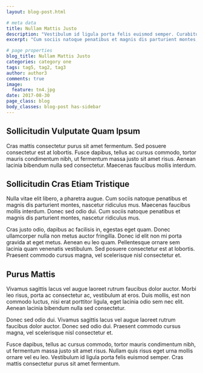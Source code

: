 ```yaml
---
layout: blog-post.html

# meta data
title: Nullam Mattis Justo
description: "Vestibulum id ligula porta felis euismod semper. Curabitur blandit tempus porttitor."
excerpt: "Cum sociis natoque penatibus et magnis dis parturient montes, nascetur ridiculus mus. Vivamus sagittis lacus vel augue laoreet rutrum faucibus dolor auctor. Lorem ipsum dolor sit amet, consectetur adipiscing elit. Fusce dapibus, tellus ac cursus commodo, tortor mauris condimentum nibh, ut fermentum massa justo sit amet risus. Nullam id dolor id nibh ultricies vehicula ut id elit."

# page properties
blog_title: Nullam Mattis Justo
categories: category one
tags: tag5, tag2, tag3
author: author3
comments: true
image:
  feature: tn4.jpg
date: 2017-08-30
page_class: blog
body_classes: blog-post has-sidebar
---
```


## Sollicitudin Vulputate Quam Ipsum
Cras mattis consectetur purus sit amet fermentum. Sed posuere consectetur est at lobortis. Fusce dapibus, tellus ac cursus commodo, tortor mauris condimentum nibh, ut fermentum massa justo sit amet risus. Aenean lacinia bibendum nulla sed consectetur. Maecenas faucibus mollis interdum.

## Sollicitudin Cras Etiam Tristique
Nulla vitae elit libero, a pharetra augue. Cum sociis natoque penatibus et magnis dis parturient montes, nascetur ridiculus mus. Maecenas faucibus mollis interdum. Donec sed odio dui. Cum sociis natoque penatibus et magnis dis parturient montes, nascetur ridiculus mus.

Cras justo odio, dapibus ac facilisis in, egestas eget quam. Donec ullamcorper nulla non metus auctor fringilla. Donec id elit non mi porta gravida at eget metus. Aenean eu leo quam. Pellentesque ornare sem lacinia quam venenatis vestibulum. Sed posuere consectetur est at lobortis. Praesent commodo cursus magna, vel scelerisque nisl consectetur et.

## Purus Mattis
Vivamus sagittis lacus vel augue laoreet rutrum faucibus dolor auctor. Morbi leo risus, porta ac consectetur ac, vestibulum at eros. Duis mollis, est non commodo luctus, nisi erat porttitor ligula, eget lacinia odio sem nec elit. Aenean lacinia bibendum nulla sed consectetur.

Donec sed odio dui. Vivamus sagittis lacus vel augue laoreet rutrum faucibus dolor auctor. Donec sed odio dui. Praesent commodo cursus magna, vel scelerisque nisl consectetur et.

Fusce dapibus, tellus ac cursus commodo, tortor mauris condimentum nibh, ut fermentum massa justo sit amet risus. Nullam quis risus eget urna mollis ornare vel eu leo. Vestibulum id ligula porta felis euismod semper. Cras mattis consectetur purus sit amet fermentum.
